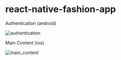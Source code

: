 # react-native-fashion-app

Authentication (android)

![authentication](https://user-images.githubusercontent.com/58740404/140498229-338d99f7-f911-4981-a109-96cff900b37b.gif)

Main Content (ios)

![main_content](https://user-images.githubusercontent.com/58740404/140498441-8935e5f5-a9cb-4f85-a183-7879fccb987c.gif)
